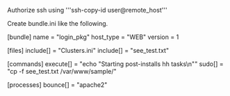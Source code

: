 Authorize ssh using '''ssh-copy-id user@remote_host'''


Create bundle.ini like the following. 

[bundle]
name = "login_pkg"
host_type = "WEB"
version = 1

[files]
include[] = "Clusters.ini"
include[] = "see_test.txt"

[commands]
execute[] = "echo \"Starting post-installs   hh tasks\n\""
sudo[] = "cp -f see_test.txt /var/www/sample/"

[processes]
bounce[] = "apache2"


